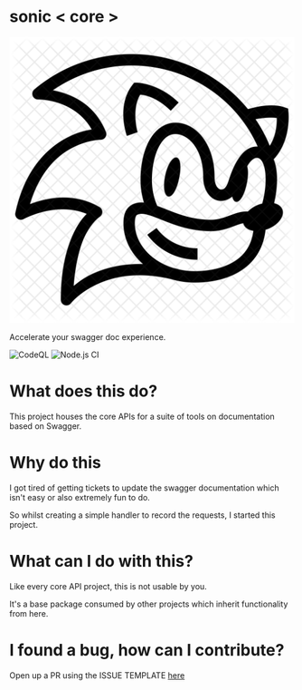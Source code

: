 # sonic < core >

![image](./image.png) 

Accelerate your swagger doc experience.

![CodeQL](https://github.com/Tiemma/sonic-core/workflows/CodeQL/badge.svg)
![Node.js CI](https://github.com/Tiemma/sonic-core/workflows/Node.js%20CI/badge.svg)

# What does this do?
This project houses the core APIs for a suite of tools on documentation based on Swagger.

# Why do this
I got tired of getting tickets to update the swagger documentation which isn't easy or also extremely fun to do.

So whilst creating a simple handler to record the requests, I started this project.

# What can I do with this?
Like every core API project, this is not usable by you.

It's a base package consumed by other projects which inherit functionality from here.

# I found a bug, how can I contribute?
Open up a PR using the ISSUE TEMPLATE [here](./.github/ISSUE_TEMPLATE/feature_request.md)
